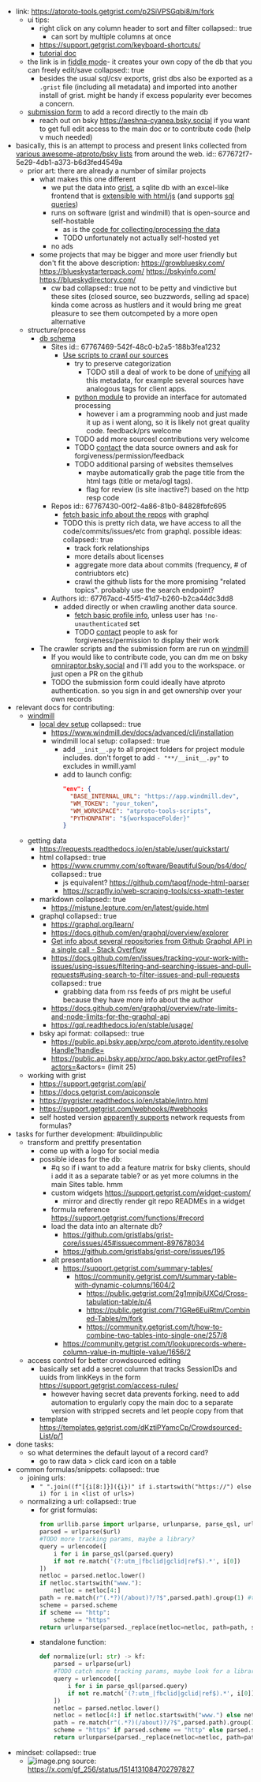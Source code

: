 - link: https://atproto-tools.getgrist.com/p2SiVPSGqbi8/m/fork
	- ui tips:
		- right click on any column header to sort and filter
		  collapsed:: true
			- can sort by multiple columns at once
		- https://support.getgrist.com/keyboard-shortcuts/
		- [tutorial doc](https://templates.getgrist.com/doc/woXtXUBmiN5T)
	- the link is in [fiddle mode](https://support.getgrist.com/glossary/#fiddle-mode)- it creates your own copy of the db that you can freely edit/save
	  collapsed:: true
		- besides the usual sql/csv exports, grist dbs also be exported as a `.grist` file (including all metadata) and imported into another install of grist. might be handy if excess popularity ever becomes a concern.
	- [submission form](https://app.windmill.dev/a/atproto-tools-scripts/submit) to add a record directly to the main db
		- reach out on bsky https://aeshna-cyanea.bsky.social if you want to get full edit access to the main doc or to contribute code (help v much needed)
- basically, this is an attempt to process and present links collected from [various awesome-atproto/bsky lists](https://atproto-tools.getgrist.com/p2SiVPSGqbi8/main-list/p/7) from around the web.
  id:: 677672f7-5e29-4db1-a373-b6d3fed4549a
	- prior art: there are already a number of similar projects
		- what makes this one different
			- we put the data into [grist](https://github.com/gristlabs/grist-core/), a sqlite db with an excel-like frontend that is [extensible with html/js](https://support.getgrist.com/widget-custom/) (and supports [sql queries](https://support.getgrist.com/api/#tag/sql))
			- runs on software (grist and windmill) that is open-source and self-hostable
				- as is the [code for collecting/processing the data](https://github.com/atproto-tools/atproto-tools-scripts/)
				- TODO unfortunately not actually self-hosted yet
			- no ads
		- some projects that may be bigger and more user friendly but don't fit the above description:
		  https://growbluesky.com/
		  https://blueskystarterpack.com/
		  https://bskyinfo.com/
		  https://blueskydirectory.com/
			- cw bad
			  collapsed:: true
			  not to be petty and vindictive but these sites (closed source, seo buzzwords, selling ad space) kinda come across as hustlers and it would bring me great pleasure to see them outcompeted by a more open alternative
	- structure/process
		- [db schema]([[schema]])
			- Sites
			  id:: 67767469-542f-48c0-b2a5-188b3fea1232
				- [Use scripts to crawl our sources](https://github.com/atproto-tools/atproto-tools-scripts/tree/main/f/data_sources)
					- try to preserve categorization
						- TODO still a deal of work to be done of [unifying](https://atproto-tools.getgrist.com/p2SiVPSGqbi8/main-list/p/19) all this metadata, for example several sources have analogous tags for client apps.
					- [python module](https://github.com/atproto-tools/atproto-tools-scripts/blob/main/f/main/Collector.py) to provide an interface for automated processing
						- however i am a programming noob and just made it up as i went along, so it is likely not great quality code. feedback/prs welcome
					- TODO add more sources! contributions very welcome
					- TODO [contact](https://atproto-tools.getgrist.com/p2SiVPSGqbi8/main-list/p/7#a1.s19.r3.c684) the data source owners and ask for forgiveness/permission/feedback
					- TODO additional parsing of websites themselves
						- maybe automatically grab the page title from the html tags (title or meta/ogl tags).
						- flag for review (is site inactive?) based on the http resp code
			- Repos
			  id:: 67767430-00f2-4a86-81b0-84828fbfc695
				- [fetch basic info about the repos](https://github.com/atproto-tools/atproto-tools-scripts/blob/main/f/main/get_repos_data.py) with graphql
				- TODO this is pretty rich data, we have access to all the code/commits/issues/etc from graphql. possible ideas:
				  collapsed:: true
					- track fork relationships
					- more details about licenses
					- aggregate more data about commits (frequency, # of contriubtors etc)
					- crawl the github lists for the more promising "related topics". probably use the search endpoint?
			- Authors
			  id:: 67767acd-45f5-41d7-b260-b2ca44dc3dd8
				- added directly or when crawling another data source.
					- [fetch basic profile info](https://github.com/atproto-tools/atproto-tools-scripts/blob/main/f/main/get_authors_data.py), unless user has `!no-unauthenticated` set
					- TODO [contact](https://atproto-tools.getgrist.com/p2SiVPSGqbi8/main-list/p/5#a1.s15.r1.c685) people to ask for forgiveness/permission to display their work
		- The crawler scripts and the submission form are run on [windmill](http://windmill.dev/)
			- If you would like to contribute code, you can dm me on bsky [omniraptor.bsky.social](http://omniraptor.bsky.social) and i'll add you to the workspace. or just open a PR on the github
			- TODO the submission form could ideally have atproto authentication. so you sign in and get ownership over your own records
- relevant docs for contributing:
	- [windmill](https://www.windmill.dev/docs/intro)
		- [local dev setup](https://www.windmill.dev/docs/advanced/local_development#develop-locally)
		  collapsed:: true
			- https://www.windmill.dev/docs/advanced/cli/installation
			- windmill local setup:
			  collapsed:: true
				- add `__init__.py` to all project folders for project module includes. don't forget to add `- "**/__init__.py"` to excludes in wmill.yaml
				- add to launch config:
				  ```json
				  "env": {
				    "BASE_INTERNAL_URL": "https://app.windmill.dev",
				    "WM_TOKEN": "your_token",
				    "WM_WORKSPACE": "atproto-tools-scripts",
				    "PYTHONPATH": "${workspaceFolder}"
				  }
				  ```
	- getting data
		- https://requests.readthedocs.io/en/stable/user/quickstart/
		- html
		  collapsed:: true
			- https://www.crummy.com/software/BeautifulSoup/bs4/doc/
			  collapsed:: true
				- js equivalent? https://github.com/taoqf/node-html-parser
				- https://scrapfly.io/web-scraping-tools/css-xpath-tester
		- markdown
		  collapsed:: true
			- https://mistune.lepture.com/en/latest/guide.html
		- graphql
		  collapsed:: true
			- https://graphql.org/learn/
			- https://docs.github.com/en/graphql/overview/explorer
			- [Get info about several repositories from Github Graphql API in a single call - Stack Overflow](https://stackoverflow.com/a/77549291/592606)
			- https://docs.github.com/en/issues/tracking-your-work-with-issues/using-issues/filtering-and-searching-issues-and-pull-requests#using-search-to-filter-issues-and-pull-requests
			  collapsed:: true
				- grabbing data from rss feeds of prs might be useful because they have more info about the author
			- https://docs.github.com/en/graphql/overview/rate-limits-and-node-limits-for-the-graphql-api
			- https://gql.readthedocs.io/en/stable/usage/
		- bsky api format:
		  collapsed:: true
			- https://public.api.bsky.app/xrpc/com.atproto.identity.resolveHandle?handle=<handle>
			- https://public.api.bsky.app/xrpc/app.bsky.actor.getProfiles?actors=<did>&actors=<did> (limit 25)
	- working with grist
		- https://support.getgrist.com/api/
		- https://docs.getgrist.com/apiconsole
		- https://pygrister.readthedocs.io/en/stable/intro.html
		- https://support.getgrist.com/webhooks/#webhooks
		- self hosted version [apparently supports](https://github.com/gristlabs/grist-core/pull/588#pullrequestreview-1546296858) network requests from formulas?
- tasks for further development: #buildinpublic
	- transform and prettify presentation
		- come up with a logo for social media
		- possible ideas for the db:
			- #q so if i want to add a feature matrix for bsky clients, should i add it as a separate table? or as yet more columns in the main Sites table. hmm
			- custom widgets https://support.getgrist.com/widget-custom/
				- mirror and directly render git repo READMEs in a widget
			- formula reference https://support.getgrist.com/functions/#record
			- load the data into an alternate db?
				- https://github.com/gristlabs/grist-core/issues/45#issuecomment-897678034
				- https://github.com/gristlabs/grist-core/issues/195
			- alt presentation
				- https://support.getgrist.com/summary-tables/
					- https://community.getgrist.com/t/summary-table-with-dynamic-columns/1604/2
						- https://public.getgrist.com/2g1mnjbiUXCd/Cross-tabulation-table/p/4
						- https://public.getgrist.com/71GRe6EuiRtm/Combined-Tables/m/fork
						- https://community.getgrist.com/t/how-to-combine-two-tables-into-single-one/257/8
				- https://community.getgrist.com/t/lookuprecords-where-column-value-in-multiple-value/1656/2
	- access control for better crowdsourced editing
		- basically set add a secret column that tracks SessionIDs and uuids from linkKeys in the form https://support.getgrist.com/access-rules/
			- however having secret data prevents forking. need to add automation to ergularly copy the main doc to a separate version with stripped secrets and let people copy from that
		- template https://templates.getgrist.com/dKztiPYamcCp/Crowdsourced-List/p/1
- done tasks:
	- so what determines the default layout of a record card?
		- go to raw data > click card icon on a table
- common formulas/snippets:
  collapsed:: true
	- joining urls:
		- `" ".join((f"[{i[8:]}]({i})" if i.startswith("https://") else i) for i in <list of urls>)`
	- normalizing a url:
	  collapsed:: true
		- for grist formulas:
		  ```python
		  from urllib.parse import urlparse, urlunparse, parse_qsl, urlencode
		  parsed = urlparse($url)
		  #TODO more tracking params, maybe a library?
		  query = urlencode([
		      i for i in parse_qsl(parsed.query)
		      if not re.match('(?:utm_|fbclid|gclid|ref$).*', i[0])
		  ])
		  netloc = parsed.netloc.lower()
		  if netloc.startswith("www."):
		      netloc = netloc[4:]
		  path = re.match(r"(.*?)(/about)?/?$",parsed.path).group(1) #type: ignore
		  scheme = parsed.scheme
		  if scheme == "http":
		      scheme = "https"
		  return urlunparse(parsed._replace(netloc=netloc, path=path, scheme=scheme, query=query))
		  ```
		- standalone function:
		  ```python
		  def normalize(url: str) -> kf:
		      parsed = urlparse(url)
		      #TODO catch more tracking params, maybe look for a library?
		      query = urlencode([
		          i for i in parse_qsl(parsed.query)
		          if not re.match('(?:utm_|fbclid|gclid|ref$).*', i[0])
		      ])
		      netloc = parsed.netloc.lower()
		      netloc = netloc[4:] if netloc.startswith("www.") else netloc
		      path = re.match(r"(.*?)(/about)?/?$",parsed.path).group(1) #type: ignore
		      scheme = "https" if parsed.scheme == "http" else parsed.scheme
		      return urlunparse(parsed._replace(netloc=netloc, path=path, scheme=scheme, query=query)) #type: ignore
		  ```
- mindset:
  collapsed:: true
	- ![image.png](../assets/image_1735320252579_0.png) 
	  source: https://x.com/gf_256/status/1514131084702797827